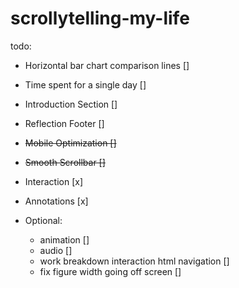 # scrollytelling-my-life

todo:
 - Horizontal bar chart comparison lines []
 - Time spent for a single day []
 - Introduction Section []
 - Reflection Footer []
 - <s>  Mobile Optimization [] </s>
 - <s>  Smooth Scrollbar [] </s>
 - Interaction [x]
 - Annotations [x]

 - Optional:
    - animation []
    - audio []
    - work breakdown interaction html navigation []
    - fix figure width going off screen []